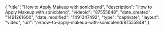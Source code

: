 {
    "title": "How to Apply Makeup with sonicblend",
    "description": "How to Apply Makeup with sonicblend",
    "videoid": "87555848",
    "date_created": "1491261600",
    "date_modified": "1491347492",
    "type": "captivate",
    "layout": "video",
    "url": "\/v\/how-to-apply-makeup-with-sonicblend\/87555848"
}